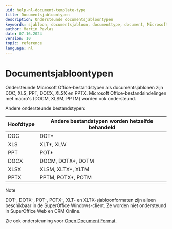 ```yaml
---
uid: help-nl-document-template-type
title: Documentsjabloontypen
description: Ondersteunde documentsjabloontypen
keywords: sjabloon, documentsjabloon, documenttype, document, Microsoft Office, Microsoft 365, DOC, DOCX, XLS, XLSX, PPT, PPTX
author: Martin Pavlas
date: 07.16.2024
version: 10
topic: reference
language: nl
---
```


# Documentsjabloontypen

Ondersteunde Microsoft Office-bestandstypen als documentsjablonen zijn DOC, XLS, PPT, DOCX, XLSX en PPTX. Microsoft Office-bestandsindelingen met macro's (DOCM, XLSM, PPTM) worden ook ondersteund.

Andere ondersteunde bestandstypen:

| Hoofdtype | Andere bestandstypen worden hetzelfde behandeld |
| ---|---|
| DOC | DOT* |
| XLS | XLT*, XLW |
| PPT | POT* |
| DOCX | DOCM, DOTX*, DOTM |
| XLSX | XLSM, XLTX*, XLTM |
| PPTX | PPTM, POTX*, POTM |

> [!NOTE]
> DOT-, DOTX-, POT-, POTX-, XLT- en XLTX-sjabloonformaten zijn alleen beschikbaar in de SuperOffice Windows-client. Ze worden niet ondersteund in SuperOffice Web en CRM Online.

Zie ook ondersteuning voor [Open Document Format][1].

<!-- Referenced links -->
[1]: ../../odf.md
